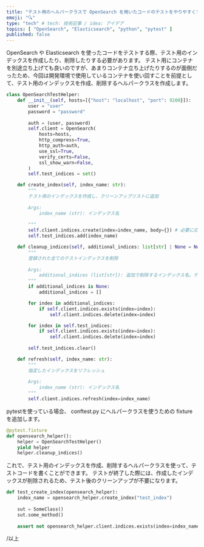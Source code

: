 ```yaml
---
title: "テスト用のヘルパークラスで OpenSearch を用いたコードのテストをやりやすくする"
emoji: "🔍"
type: "tech" # tech: 技術記事 / idea: アイデア
topics: [ "OpenSearch", "Elasticsearch", "python", "pytest" ]
published: false
---
```


OpenSearch や Elasticsearch を使ったコードをテストする際、テスト用のインデックスを作成したり、削除したりする必要があります。
テスト用にコンテナを別途立ち上げても良いのですが、あまりコンテナ立ち上げたりするのが面倒だったため、今回は開発環境で使用しているコンテナを使い回すことを前提として、テスト用のインデックスを作成、削除するヘルパークラスを作成します。


```python:helper.py
class OpenSearchTestHelper:
    def __init__(self, hosts=[{"host": "localhost", "port": 9200}]):
        user = "user"
        password = "password"
        
        auth = (user, password)
        self.client = OpenSearch(
            hosts=hosts,
            http_compress=True,
            http_auth=auth,
            use_ssl=True,
            verify_certs=False,
            ssl_show_warn=False,
        )
        self.test_indices = set()

    def create_index(self, index_name: str):
        """
        テスト用のインデックスを作成し、クリーンアップリストに追加
        
        Args:
            index_name (str): インデックス名
            
        """
        self.client.indices.create(index=index_name, body={}) # 必要に応じて設定を追加
        self.test_indices.add(index_name)

    def cleanup_indices(self, additional_indices: list[str] | None = None):
        """
        登録された全てのテストインデックスを削除
        
        Args:
            additional_indices (list[str]): 追加で削除するインデックス名。テスト対象コード内で作成したインデックスを削除する際に使用
        """
        if additional_indices is None:
            additional_indices = []

        for index in additional_indices:
            if self.client.indices.exists(index=index):
                self.client.indices.delete(index=index)

        for index in self.test_indices:
            if self.client.indices.exists(index=index):
                self.client.indices.delete(index=index)
                
        self.test_indices.clear()

    def refresh(self, index_name: str):
        """
        指定したインデックスをリフレッシュ
        
        Args:
            index_name (str): インデックス名
        """
        self.client.indices.refresh(index=index_name)
```

pytestを使っている場合、 conftest.py にヘルパークラスを使うための fixture を追加します。

```python:conftest.py
@pytest.fixture
def opensearch_helper():
    helper = OpenSearchTestHelper()
    yield helper
    helper.cleanup_indices()
```


これで、テスト用のインデックスを作成、削除するヘルパークラスを使って、テストコードを書くことができます。
テストが終了した際には、作成したインデックスが削除されるため、テスト後のクリーンアップが不要になります。

```python:test_code.py
def test_create_index(opensearch_helper):
    index_name = opensearch_helper.create_index("test_index")
    
    sut = SomeClass()
    sut.some_method()
    
    assert not opensearch_helper.client.indices.exists(index=index_name)
```

/以上